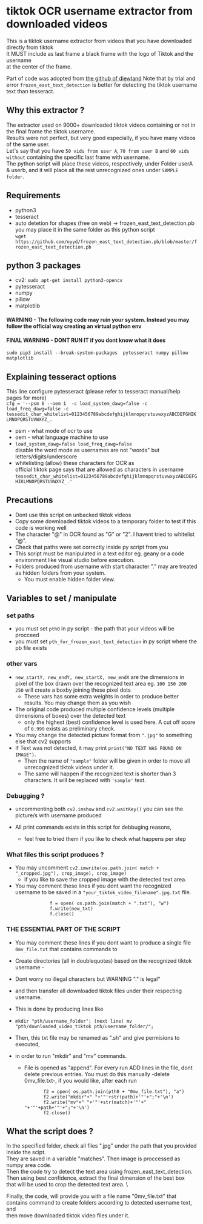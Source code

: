 # tiktok OCR username extractor from downloaded videos

This is a tiktok username extractor from videos that you have downloaded directly from tiktok\
It MUST include as last frame a black frame with the logo of Tiktok and the username\
at the center of the frame. 

Part of code was adopted from [the github of diewland](https://github.com/diewland/text-detection-opencv-east/blob/master/opencv_ocr_image.py)
Note that by trial and error `frozen_east_text_detection` is better for detecting the tiktok username text than tesseract. 

## Why this extractor ? 
The extractor used on 9000+ downloaded tiktok videos containing or not in the final frame the tiktok username.\
Results were not perfect, but very good especially, if you have many videos of the same user. \
Let's say that you have `50 vids from user A`, `70 from user B` and `60 vids without` containing the specific last frame with username.\
The python script will place these videos, respectively, under Folder userA & userb, and it will place all the rest unrecognized ones under `SAMPLE folder`.

## Requirements
- python3
- tesseract
- auto detetion for shapes (free on web) -> frozen_east_text_detection.pb\
  you may place it in the same folder as this python script\
`wget https://github.com/oyyd/frozen_east_text_detection.pb/blob/master/frozen_east_text_detection.pb`

## python 3 packages
- cv2: `sudo apt-get install python3-opencv`
- pytesseract
- numpy 
- pillow
- matplotlib
#### WARNING - The following code may ruin your system. Instead you may follow the official way creating an virtual python env
#### FINAL WARNING - DONT RUN IT if you dont know what it does
`sudo pip3 install --break-system-packages  pytesseract numpy pillow matplotlib`

## Explaining tesseract options
This line configure pytesseract (please refer to tesseract manual/help pages for more)\
`cfg = '--psm 6 --oem 1  -c load_system_dawg=false -c load_freq_dawg=false -c tessedit_char_whitelist=0123456789abcdefghijklmnopqrstuvwxyzABCDEFGHIKLMNOPQRSTUVWXYZ_.`

- psm - what mode of ocr to use
- oem - what language machine to use
- `load_system_dawg=false load_freq_dawg=false`\
 disable the word mode as usernames are not "words" but letters/digits/underscore
- whitelisting (allow) these characters for OCR as\
  official tiktok page says that are allowed as characters in username\
  `tessedit_char_whitelist=0123456789abcdefghijklmnopqrstuvwxyzABCDEFGHIKLMNOPQRSTUVWXYZ_.'`

## Precautions
- Dont use this script on unbacked tiktok videos
- Copy some downloaded tiktok videos to a temporary folder to test if this code is working well
- The character "@" in OCR found as "G" or "2". I havent tried to whitelist "@".
- Check that paths were set correctly inside py script from you
- This script must be manipulated in a text editor eg. geany or a code environment like visual studio before execution.
- Folders produced from username with start character "." may are treated as hidden folders from your system.
    - You must enable hidden folder view. 

## Variables to set / manipulate
### set paths 
- you must set `pth0` in py script - the path that your videos will be procceed
- you must set `pth_for_frozen_east_text_detection` in py script where the pb file exists

### other vars
- `new_startY, new_endY, new_startX, new_endX` are the dimensions in pixel of the box drawn over the recognized text area 
  eg. `100 150 200 250` will create a boxby joining these pixel dots
  - These vars has some extra weights in order to produce better results. You may change them as you wish
- The original code produced multiple confidence levels (multiple dimensions of boxes) over the detected text
  - only the highest (best) confidence level is used here. A cut off score of `0.999` exists as preliminary check.
- You may change the detected picture format from `".jpg"` to something else that cv2 supports
- If Text was not detected, it may print `print("NO TEXT WAS FOUND ON IMAGE")`.
  - Then the name of `"sample"` folder will be given in order to move all unrecognized tiktok videos under it.
  - The same will happen if the recognized text is shorter than 3 characters. It will be replaced with `'sample'` text.

### Debugging ?
- uncommenting both `cv2.imshow` and `cv2.waitKey()` you can see the picture/s with username produced
 
- All print commands exists in this script for debbuging reasons,
  - feel free to tried them if you like to check what happens per step

### What files this script produces ?
- You may uncomment `cv2.imwrite(os.path.join( match + "_cropped.jpg"), crop_image), crop_image)`
   - if you like to save the cropped image with the detected text area.
- You may comment these lines if you dont want the recognized username to be saved in a `"your_tiktok_video_filename".jpg.txt` file.
```
                f = open( os.path.join(match + ".txt"), "w")
                f.write(new_txt)
                f.close()
```
### THE ESSENTIAL PART OF THE SCRIPT 
- You may comment these lines if you dont want to produce a single file `0mv_file.txt` that contains commands to 
- Create directories (all in doublequotes) based on the recognized tiktok username -
- Dont worry no illegal characters but WARNING "." is legal"
- and then transfer all downloaded tiktok files under their respecting username.
- This is done by producing lines like
     
- ` mkdir "pth/username_folder"; (next line) mv "pth/downloaded_video_tiktok pth/username_folder/"; `
- Then, this txt file may be renamed as ".sh" and give permisions to executed,
- in order to run "mkdir" and "mv" commands. 
  
   - File is opened as "append". For every run ADD lines in the file, dont delete previous entries.
     You must do this manually -delete 0mv_file.txt-, if you would like, after each run
    
                f2 = open( os.path.join(pth0 + "0mv_file.txt"), "a")
                f2.write("mkdir"+" "+'"'+str(path)+'"'+";"+'\n')
                f2.write("mv"+" "+'"'+str(match)+'"'+" "+'"'+path+'"'+";"+'\n')
                f2.close()
                
## What the script does ?
In the specified folder, check all files ".jpg" under the path that you provided inside the scipt.\
They are saved in a variable "matches". Then image is proccessed as numpy area code. \
Then the code try to detect the text area using frozen_east_text_detection.\
Then using best confidence, extract the final dimension of the best box \
that will be used to crop the detected text area. \

Finally, the code, will provide you with a file name "0mv_file.txt" that \
contains command to create folders according to detected username text, and \
then move downloaded tiktok video files under it. 



                



